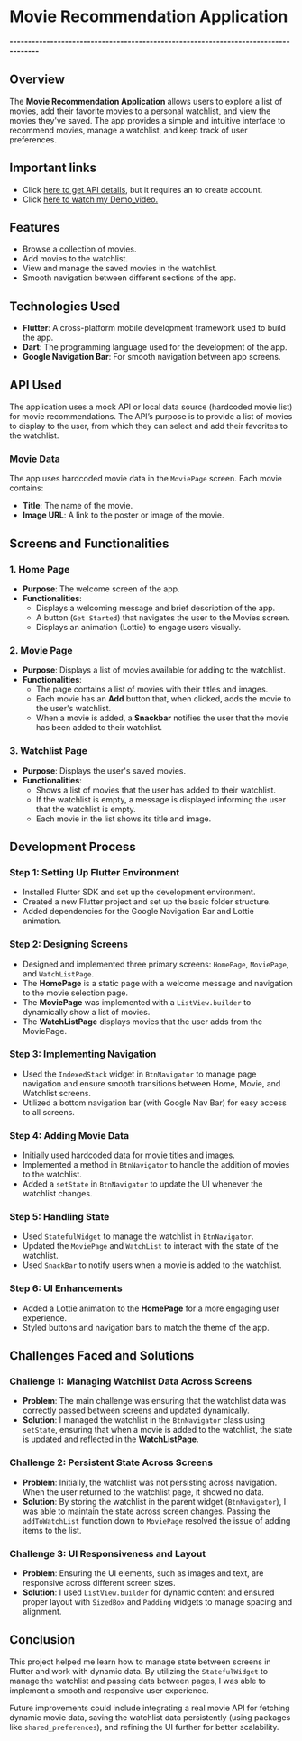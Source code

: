 # Movie Recommendation Application

**------------------------------------------------------------------------------------**

## Overview
The **Movie Recommendation Application** allows users to explore a list of movies, add their favorite movies to a personal watchlist, and view the movies they've saved. The app provides a simple and intuitive interface to recommend movies, manage a watchlist, and keep track of user preferences.

## Important links
- Click [here to get API details](https://www.themoviedb.org/), but it requires an to create account.
- Click [here to watch my Demo_video.](https://youtu.be/FV23P7QMhWk)

## Features
- Browse a collection of movies.
- Add movies to the watchlist.
- View and manage the saved movies in the watchlist.
- Smooth navigation between different sections of the app.

## Technologies Used
- **Flutter**: A cross-platform mobile development framework used to build the app.
- **Dart**: The programming language used for the development of the app.
- **Google Navigation Bar**: For smooth navigation between app screens.

## API Used
The application uses a mock API or local data source (hardcoded movie list) for movie recommendations. The API’s purpose is to provide a list of movies to display to the user, from which they can select and add their favorites to the watchlist.

### Movie Data
The app uses hardcoded movie data in the `MoviePage` screen. Each movie contains:
- **Title**: The name of the movie.
- **Image URL**: A link to the poster or image of the movie.

## Screens and Functionalities

### 1. **Home Page**
- **Purpose**: The welcome screen of the app.
- **Functionalities**:
  - Displays a welcoming message and brief description of the app.
  - A button (`Get Started`) that navigates the user to the Movies screen.
  - Displays an animation (Lottie) to engage users visually.
  
### 2. **Movie Page**
- **Purpose**: Displays a list of movies available for adding to the watchlist.
- **Functionalities**:
  - The page contains a list of movies with their titles and images.
  - Each movie has an **Add** button that, when clicked, adds the movie to the user's watchlist.
  - When a movie is added, a **Snackbar** notifies the user that the movie has been added to their watchlist.

### 3. **Watchlist Page**
- **Purpose**: Displays the user's saved movies.
- **Functionalities**:
  - Shows a list of movies that the user has added to their watchlist.
  - If the watchlist is empty, a message is displayed informing the user that the watchlist is empty.
  - Each movie in the list shows its title and image.

## Development Process

### Step 1: Setting Up Flutter Environment
- Installed Flutter SDK and set up the development environment.
- Created a new Flutter project and set up the basic folder structure.
- Added dependencies for the Google Navigation Bar and Lottie animation.

### Step 2: Designing Screens
- Designed and implemented three primary screens: `HomePage`, `MoviePage`, and `WatchListPage`.
- The **HomePage** is a static page with a welcome message and navigation to the movie selection page.
- The **MoviePage** was implemented with a `ListView.builder` to dynamically show a list of movies.
- The **WatchListPage** displays movies that the user adds from the MoviePage.

### Step 3: Implementing Navigation
- Used the `IndexedStack` widget in `BtnNavigator` to manage page navigation and ensure smooth transitions between Home, Movie, and Watchlist screens.
- Utilized a bottom navigation bar (with Google Nav Bar) for easy access to all screens.

### Step 4: Adding Movie Data
- Initially used hardcoded data for movie titles and images.
- Implemented a method in `BtnNavigator` to handle the addition of movies to the watchlist.
- Added a `setState` in `BtnNavigator` to update the UI whenever the watchlist changes.

### Step 5: Handling State
- Used `StatefulWidget` to manage the watchlist in `BtnNavigator`.
- Updated the `MoviePage` and `WatchList` to interact with the state of the watchlist.
- Used `SnackBar` to notify users when a movie is added to the watchlist.

### Step 6: UI Enhancements
- Added a Lottie animation to the **HomePage** for a more engaging user experience.
- Styled buttons and navigation bars to match the theme of the app.

## Challenges Faced and Solutions

### Challenge 1: Managing Watchlist Data Across Screens
- **Problem**: The main challenge was ensuring that the watchlist data was correctly passed between screens and updated dynamically.
- **Solution**: I managed the watchlist in the `BtnNavigator` class using `setState`, ensuring that when a movie is added to the watchlist, the state is updated and reflected in the **WatchListPage**.

### Challenge 2: Persistent State Across Screens
- **Problem**: Initially, the watchlist was not persisting across navigation. When the user returned to the watchlist page, it showed no data.
- **Solution**: By storing the watchlist in the parent widget (`BtnNavigator`), I was able to maintain the state across screen changes. Passing the `addToWatchList` function down to `MoviePage` resolved the issue of adding items to the list.

### Challenge 3: UI Responsiveness and Layout
- **Problem**: Ensuring the UI elements, such as images and text, are responsive across different screen sizes.
- **Solution**: I used `ListView.builder` for dynamic content and ensured proper layout with `SizedBox` and `Padding` widgets to manage spacing and alignment.

## Conclusion

This project helped me learn how to manage state between screens in Flutter and work with dynamic data. By utilizing the `StatefulWidget` to manage the watchlist and passing data between pages, I was able to implement a smooth and responsive user experience.

Future improvements could include integrating a real movie API for fetching dynamic movie data, saving the watchlist data persistently (using packages like `shared_preferences`), and refining the UI further for better scalability.

